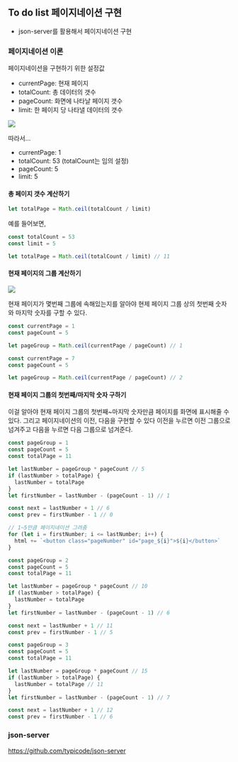 ## To do list 페이지네이션 구현

- json-server를 활용해서 페이지네이션 구현

### 페이지네이션 이론

페이지네이션을 구현하기 위한 설정값

- currentPage: 현재 페이지
- totalCount: 총 데이터의 갯수
- pageCount: 화면에 나타날 페이지 갯수
- limit: 한 페이지 당 나타낼 데이터의 갯수

![](https://user-images.githubusercontent.com/16531837/145595161-ceb09871-bfe2-4a33-9e65-b53b0bd9d89f.png)

따라서...

- currentPage: 1
- totalCount: 53 (totalCount는 임의 설정)
- pageCount: 5
- limit: 5

#### 총 페이지 갯수 계산하기

```js
let totalPage = Math.ceil(totalCount / limit)
```

예를 들어보면,

```js
const totalCount = 53
const limit = 5

let totalPage = Math.ceil(totalCount / limit) // 11
```

#### 현재 페이지의 그룹 계산하기

![](https://user-images.githubusercontent.com/16531837/145596540-7c1ff5e6-60f8-40fc-884b-c10f4f4716a2.png)

현재 페이지가 몇번째 그룹에 속해있는지를 알아야
현제 페이지 그룹 상의 첫번째 숫자와 마지막 숫자를 구할 수 있다.

```js
const currentPage = 1
const pageCount = 5

let pageGroup = Math.ceil(currentPage / pageCount) // 1
```

```js
const currentPage = 7
const pageCount = 5

let pageGroup = Math.ceil(currentPage / pageCount) // 2
```

#### 현재 페이지 그룹의 첫번째/마지막 숫자 구하기

이걸 알아야 현재 페이지 그룹의 첫번째~마지막 숫자만큼 페이지를 화면에 표시해줄 수 있다.
그리고 페이지네이션의 이전, 다음을 구현할 수 있다
이전을 누르면 이전 그룹으로 넘겨주고 다음을 누르면 다음 그룹으로 넘겨준다.

```js
const pageGroup = 1
const pageCount = 5
const totalPage = 11

let lastNumber = pageGroup * pageCount // 5
if (lastNumber > totalPage) {
  lastNumber = totalPage
}
let firstNumber = lastNumber - (pageCount - 1) // 1

const next = lastNumber + 1 // 6
const prev = firstNumber - 1 // 0

// 1~5만큼 페이지네이션 그려줌
for (let i = firstNumber; i <= lastNumber; i++) {
  html += `<button class="pageNumber" id="page_${i}">${i}</button>`
}
```

```js
const pageGroup = 2
const pageCount = 5
const totalPage = 11

let lastNumber = pageGroup * pageCount // 10
if (lastNumber > totalPage) {
  lastNumber = totalPage
}
let firstNumber = lastNumber - (pageCount - 1) // 6

const next = lastNumber + 1 // 11
const prev = firstNumber - 1 // 5
```

```js
const pageGroup = 3
const pageCount = 5
const totalPage = 11

let lastNumber = pageGroup * pageCount // 15
if (lastNumber > totalPage) {
  lastNumber = totalPage // 11
}
let firstNumber = lastNumber - (pageCount - 1) // 7

const next = lastNumber + 1 // 12
const prev = firstNumber - 1 // 6
```

### json-server

https://github.com/typicode/json-server
